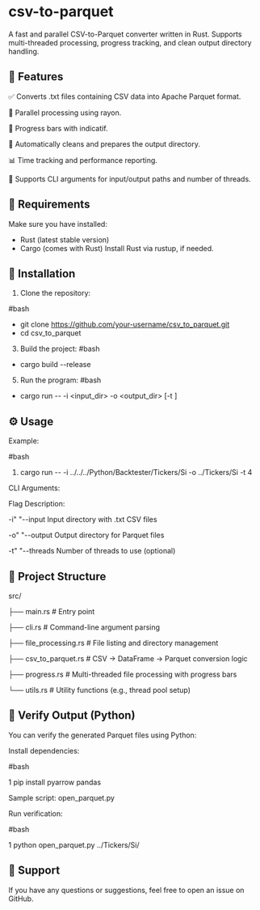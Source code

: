 # csv-to-parquet
A fast and parallel CSV-to-Parquet converter written in Rust. Supports multi-threaded processing, progress tracking, and clean output directory handling.



## 📌 Features

✅ Converts .txt files containing CSV data into Apache Parquet format.

🚀 Parallel processing using rayon.

🔁 Progress bars with indicatif.

🧹 Automatically cleans and prepares the output directory.

📊 Time tracking and performance reporting.

📂 Supports CLI arguments for input/output paths and number of threads.



## 🧰 Requirements

Make sure you have installed:
- Rust (latest stable version)
- Cargo (comes with Rust)
Install Rust via rustup, if needed.



## 🧱 Installation
1. Clone the repository:
   
#bash
- git clone https://github.com/your-username/csv_to_parquet.git 
- cd csv_to_parquet
  
3. Build the project:
#bash
- cargo build --release

5. Run the program:
#bash
- cargo run -- -i <input_dir> -o <output_dir> [-t <threads>]



## ⚙️ Usage

Example:

#bash

1. cargo run -- -i ../../../Python/Backtester/Tickers/Si -o ../Tickers/Si -t 4

CLI Arguments:

Flag	Description:	

-i"	 "--input	Input directory with .txt CSV files

-o"	 "--output	Output directory for Parquet files

-t"	 "--threads	Number of threads to use (optional)



## 📁 Project Structure

src/

├── main.rs             # Entry point

├── cli.rs                # Command-line argument parsing

├── file_processing.rs    # File listing and directory management

├── csv_to_parquet.rs     # CSV → DataFrame → Parquet conversion logic

├── progress.rs           # Multi-threaded file processing with progress bars

└── utils.rs              # Utility functions (e.g., thread pool setup)



## 🧪 Verify Output (Python)

You can verify the generated Parquet files using Python:

Install dependencies:

#bash

1 pip install pyarrow pandas

Sample script: open_parquet.py

Run verification:

#bash

1 python open_parquet.py ../Tickers/Si/



## 💬 Support

If you have any questions or suggestions, feel free to open an issue on GitHub.



